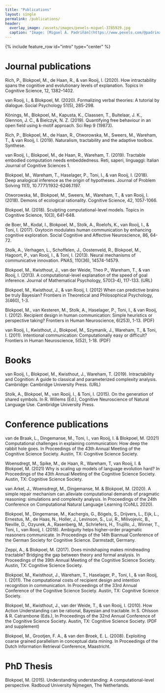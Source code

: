 ```yaml
---
title: "Publications"
layout: single
permalink: /publications/
header:
  overlay_image: /assets/images/pexels-miguel-3785929.jpg
  caption: "Image: [Miguel Á. Padriñán](https://www.pexels.com/@padrinan?utm_content=attributionCopyText&utm_medium=referral&utm_source=pexels)"
---
```


{% include feature_row id="intro" type="center" %}

# Journal publications

<div data-badge-popover="right" data-badge-type="donut" data-doi="10.1111/tops.12506" data-hide-no-mentions="true" data-hide-less-than="10" class="altmetric-embed" style="float: right;"></div>

Rich, P., Blokpoel, M., de Haan, R., & van Rooij, I. (2020). How intractability spans the cognitive and evolutionary levels of explanation. Topics in Cognitive Science, 12, 1382–1402.

<div data-badge-popover="right" data-badge-type="donut" data-doi="10.1027/1864-9335/a000428" data-hide-no-mentions="true" data-hide-less-than="10" class="altmetric-embed" style="float: right;"></div>

van Rooij, I., & Blokpoel, M. (2020). Formalizing verbal theories: A tutorial by dialogue. Social Psychology 51(5), 285-298.

<div data-badge-popover="right" data-badge-type="donut" data-doi="10.1038/s41598-019-56482-z " data-hide-no-mentions="true" data-hide-less-than="10" class="altmetric-embed" style="float: right;"></div>

Könings, M., Blokpoel, M., Kapusta, K., Claassen, T., Buitelaar, J. K., Glennon, J. C.,  & Bielczyk, N. Z. (2019). Quantifying free behaviour in an open field using k-motif approach. Sci Rep 9 (19873).

<div data-badge-popover="right" data-badge-type="donut" data-doi="10.1007/s11229-019-02431-2" data-hide-no-mentions="true" data-hide-less-than="10" class="altmetric-embed" style="float: right;"></div>

Rich, P., Blokpoel, M., de Haan, R., Otworowska, M., Sweers, M., Wareham, T., & van Rooij, I. (2019). Naturalism, tractability and the adaptive toolbox. Synthese.

van Rooij, I., Blokpoel, M., de Haan, R., Wareham, T. (2019). Tractable embodied computation needs embeddedness. Reti, saperi, linguaggi: Italian Journal of Cognitive Sciences 1.

<div data-badge-popover="right" data-badge-type="donut" data-doi="10.7771/1932-6246.1197 " data-hide-no-mentions="true" data-hide-less-than="10" class="altmetric-embed" style="float: right;"></div>

Blokpoel, M., Wareham, T., Haselager, P., Toni, I., & van Rooij, I. (2018). Deep analogical inference as the origin of hypotheses. Journal of Problem Solving 11(1), 10.7771/1932-6246.1197.

<div data-badge-popover="right" data-badge-type="donut" data-doi="10.1111/cogs.12530 " data-hide-no-mentions="true" data-hide-less-than="10" class="altmetric-embed" style="float: right;"></div>

Otworowska, M., Blokpoel, M., Sweers, M., Wareham, T., & van Rooij, I. (2018). Demons of ecological rationality. Cognitive Science, 42, 1057-1066.

<div data-badge-popover="right" data-badge-type="donut" data-doi="10.1111/tops.12282" data-hide-no-mentions="true" data-hide-less-than="10" class="altmetric-embed" style="float: right;"></div>

Blokpoel, M. (2018). Sculpting computational-level models. Topics in Cognitive Science, 10(3), 641-648.

<div data-badge-popover="right" data-badge-type="donut" data-doi="10.1016/j.psyneuen.2017.09.010" data-hide-no-mentions="true" data-hide-less-than="10" class="altmetric-embed" style="float: right;"></div>

de Boer, M., Kodal, I., Blokpoel, M., Stolk, A., Roelofs, K., van Rooij, I., & Toni, I. (2017). Oxytocin modulates human communication by enhancing cognitive exploration. Social Cognitive and Affective Neuroscience, 86, 64-72.

<div data-badge-popover="right" data-badge-type="donut" data-doi="10.1073/pnas.1303170110" data-hide-no-mentions="true" data-hide-less-than="10" class="altmetric-embed" style="float: right;"></div>

Stolk, A., Verhagen, L., Schoffelen, J., Oostenveld, R., Blokpoel, M., Hagoort, P., van Rooij, I., & Toni, I. (2013). Neural mechanisms of communicative innovation. PNAS, 110(36), 14574-14579.

<div data-badge-popover="right" data-badge-type="donut" data-doi="10.1016/j.jmp.2013.05.006" data-hide-no-mentions="true" data-hide-less-than="10" class="altmetric-embed" style="float: right;"></div>

Blokpoel, M., Kwisthout, J., van der Weide, Theo P., Wareham, T., & van Rooij, I. (2013). A computational-level explanation of the speed of goal inference. Journal of Mathematical Psychology, 570(3-4), 117-133. (URL)

<div data-badge-popover="right" data-badge-type="donut" data-doi="10.3389/fpsyg.2012.00406" data-hide-no-mentions="true" data-hide-less-than="10" class="altmetric-embed" style="float: right;"></div>

Blokpoel, M., Kwisthout, J., & van Rooij, I. (2012) When can predictive brains be truly Bayesian? Frontiers in Theoretical and Philosophical Psychology, 3(460), 1-3.

<div data-badge-popover="right" data-badge-type="donut" data-doi="10.3389/fnhum.2012.00253" data-hide-no-mentions="true" data-hide-less-than="10" class="altmetric-embed" style="float: right;"></div>

Blokpoel, M., van Kesteren, M., Stolk, A., Haselager, P., Toni, I., & van Rooij, I. (2012). Recipient design in human communication: Simple heuristics or perspective taking? Frontiers in Human Neuroscience, 6(253), 1-13. (PDF)

<div data-badge-popover="right" data-badge-type="donut" data-doi="10.3389/fnhum.2011.00052 " data-hide-no-mentions="true" data-hide-less-than="10" class="altmetric-embed" style="float: right;"></div>

van Rooij, I., Kwisthout, J., Blokpoel, M., Szymanik, J., Wareham, T., & Toni, I. (2011). Intentional communication: Computationally easy or difficult? Frontiers in Human Neuroscience, 5(52), 1-18. (PDF)

# Books

<div data-badge-popover="right" data-badge-type="donut" data-doi="10.1017/9781107358331" data-hide-no-mentions="true" data-hide-less-than="10" class="altmetric-embed" style="float: right;"></div>

van Rooij, I., Blokpoel, M., Kwisthout, J., Wareham, T. (2019). Intractability and Cognition: A guide to classical and parameterized complexity analysis. Cambridge: Cambridge University Press. (URL)

Stolk, A., Blokpoel, M., van Rooij, I., & Toni, I. (2015). On the generation of shared symbols. In R. Willems (Ed.), Cognitive Neuroscience of Natural Language Use. Cambridge University Press.

# Conference publications

van de Braak, L., Dingemanse, M., Toni, I., van Rooij, I. & Blokpoel, M. (2021) Computational challenges in explaining communication: How deep the rabbit hole goes. In Proceedings of the 43th Annual Meeting of the Cognitive Science Society. Austin, TX: Cognitive Science Society.

Woensdregt, M., Spike, M., de Haan, R., Wareham, T, van   Rooij, I. & Blokpoel, M. (2021) Why is scaling up models of   language evolution hard? In Proceedings   of the 43th Annual Meeting of the Cognitive Science Society. Austin, TX: Cognitive Science Society.

van Arkel, J., Woensdregt, M., Dingemanse, M. & Blokpoel, M. (2020). A simple repair mechanism can alleviate computational demands of pragmatic reasoning: simulations and complexity analysis. In Proceedings of the 24th Conference on Computational Natural Language Learning (CoNLL 2020).

Blokpoel, M., Dingemanse, M., Kachergis, G., Bögels, S., Drijvers, L., Eijk, L., Ernestus, M., de Haas, N., Holler, J., Levinson, S., Lui, R., Milivojevic, B., Neville, D., Ozyurek, A., Rasenberg, M., Schriefers, H., Trujillo, J., Winner, T., Toni, I., van Rooij, I. (2018). Ambiguity helps higher-order pragmatic reasoners communicate. In Proceedings of the 14th Biannual Conference of the German Society for Cognitive Science. Darmstadt, Germany.

Zeppi, A., & Blokpoel, M. (2017). Does mindshaping makes mindreading tractable? Bridging the gap between theory and formal analysis. In Proceedings of the 39th Annual Meeting of the Cognitive Science Society. Austin, TX: Cognitive Science Society.

Blokpoel, M., Kwisthout, J., Wareham, T., Haselager, P., Toni, I., & van Rooij, I. (2011). The computational costs of recipient design and intention recognition in communication. In Proceedings of the 33rd Annual Conference of the Cognitive Science Society. Austin, TX: Cognitive Science Society.

Blokpoel, M., Kwisthout, J., van der Weide, T., & van Rooij, I. (2010). How Action Understanding can be rational, Bayesian and tractable. In S. Ohlsson & R. Catrambone (Eds.), In Proceedings of the 32nd Annual Conference of the Cognitive Science Society. Austin, TX: Cognitive Science Society. (PDF and supplement)

Blokpoel, M., Grootjen, F. A., & van den Broek, E. L. (2008). Exploiting coarse grained parallelism in conceptual data mining. In Proceedings of the Dutch Information Retrieval Conference, Maastricht.

# PhD Thesis

Blokpoel, M. (2015). Understanding understanding: A computational-level perspective. Radboud University Nijmegen, The Netherlands.
